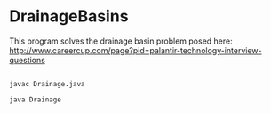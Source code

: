 DrainageBasins
==============

This program solves the drainage basin problem posed here:<br/>
http://www.careercup.com/page?pid=palantir-technology-interview-questions

<code>
javac Drainage.java<br/>
java Drainage
</code>
